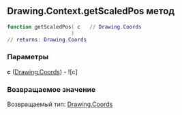 ## Drawing.Context.getScaledPos метод


```lua
function getScaledPos( c   // Drawing.Coords
                     )
// returns: Drawing.Coords
```


### Параметры

**c** ([Drawing.Coords](../../Drawing/Coords.md)) - ![c]

### Возвращаемое значение

Возвращаемый тип: [Drawing.Coords](../../Drawing/Coords.md)

